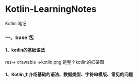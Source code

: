 # Kotlin-LearningNotes
Kotlin 笔记
### 一、base 包
#### 1、kotlin的基础语法
res-> drawable ->kotlin.png 是整个kotlin的框架图
#### 1、Kotlin_1:介绍基础的语法、数据类型、字符串模版、常见的问题
